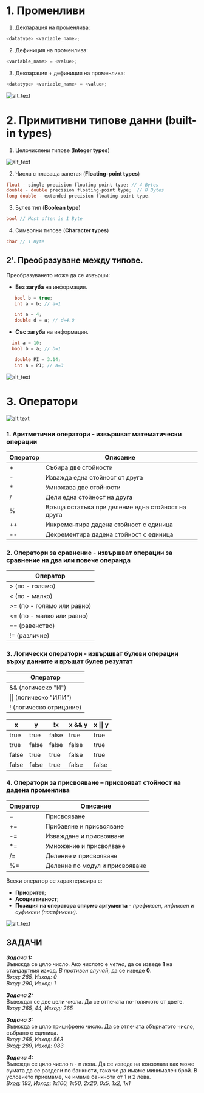 # 1. Променливи

1. Декларация на променлива:
```c++
<datatype> <variable_name>;
```
2. Дефиниция на променлива:
```c++
<variable_name> = <value>;
```
3. Декларация + дефиниция на променлива:
```c++
<datatype> <variable_name> = <value>;
```
![alt_text](https://i.ibb.co/MfcrfYg/Variable.png)

# 2. Примитивни типове данни (built-in types)

1. Целочислени типове (**Integer types**)

![alt_text](https://i.ibb.co/QJGC8dN/Int.png)

2. Числа с плаваща запетая (**Floating-point types**)
```c++
float - single precision floating-point type; // 4 Bytes  
double - double precision floating-point type;  // 8 Bytes  
long double - extended precision floating-point type.
```

3. Булев тип (**Boolean type**)
```c++
bool // Most often is 1 Byte
```

4. Символни типове (**Character types**)
```c++
char // 1 Byte
```


## 2'. Преобразуване между типове.

Преобразуването може да се извърши:

 - **Без загуба** на информация.
 ```c++
	bool b = true;
	int a = b; // a=1
```
 ```c++
	int a = 4; 
	double d = a; // d=4.0 
```

 - **Със загуба** на информация.
  ```c++
	int a = 10;
	bool b = a; // b=1 
```
 ```c++
	double PI = 3.14;
	int a = PI; // a=3
```

![alt_text](https://i.ibb.co/6r30mB4/Conversion.png)

# 3. Оператори

![alt text](https://i.ibb.co/zGQYpDK/Operator.png)

 ### 1. Аритметични оператори - извършват математически операции
|Оператор|Описание|
|--|--|
|+|Събира две стойности|
|-|Изважда една стойност от друга|
|*|Умножава две стойности|
|/|Дели една стойност на друга|
|%|Връща остатъка при деление една стойност на друга|
|++|Инкрементира дадена стойност с единица|
|-\-|Декрементира дадена стойност с единица|

 ### 2. Оператори за сравнение - извършват операции за сравнение на два или повече операнда
|Оператор|
|--|
| > (по - голямо) |
| < (по - малко) |
| >= (по - голямо или равно) |
| <= (по - малко или равно) |
| == (равенство) |
| != (различие) |

 ### 3. Логически оператори - извършват булеви операции върху данните и връщат булев резултат  
|Оператор|  
|--|  
| && (логическо "И") |  
| \|\| (логическо "ИЛИ") |  
| ! (логическо отрицание) |  

|x  |y  | !x| x && y| x \|\| y|  
|--|--|--|--|--|  
| true | true  |false|true|true|  
| true | false |false|false|true|  
| false| true  |true|false|true|  
| false| false |true|false|false|  
 
 ### 4. Оператори за присвояване – присвояват стойност на дадена променлива  
 |Оператор|Описание|  
|--|--|  
|=|Присвояване|  
|+=|Прибавяне и присвояване|  
|-=|Изваждане и присвояване|  
|*=|Умножение и присвояване|  
|/=|Деление и присвояване|  
|%=|Деление по модул и присвояване| 

Всеки оператор се характеризира с:
- **Приоритет**;
- **Асоциативност**;
- **Позиция на оператора спярмо аргумента** -  *префиксен*, *инфиксен*  и  *суфиксен (постфиксен)*.

![alt_text](https://i.ibb.co/yd5b4JB/Priority.png)

## ЗАДАЧИ

***Задача 1:***  
Въвежда се цяло число. Ако числото е *четно*, да се изведе **1** на стандартния изход. *В противен случай*, да се изведе **0**.  
*Вход: 265, Изход: 0  
Вход: 290, Изход: 1*  

***Задача 2:***  
 Въвеждат се две цели числа. Да се отпечата по-голямото от двете.  
*Вход: 265, 44, Изход: 265*  

***Задача 3:***  
Въвежда се цяло трицифрено число. Да се отпечата обърнатото число, събрано с единица.  
*Вход: 265, Изход: 563  
Вход: 289, Изход: 983*  

***Задача 4:***  
Въвежда се цяло число n - n лева. Да се изведе на конзолата как може сумата да се раздели по банкноти, така че да имаме минимален брой. В условието приемаме, че имаме банкноти от 1 и 2 лева.  
*Вход: 193, Изход: 1x100, 1x50, 2x20, 0x5, 1x2, 1x1*  
